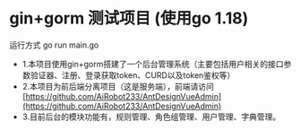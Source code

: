 # gin+gorm 测试项目 (使用go 1.18)
运行方式 go run main.go  
 * 1.本项目使用gin+gorm搭建了一个后台管理系统（主要包括用户相关的接口参数验证器、注册、登录获取token、CURD以及token鉴权等）  
 * 2.本项目为前后端分离项目（这是服务端），前端请访问[https://github.com/AiRobot233/AntDesignVueAdmin](https://github.com/AiRobot233/AntDesignVueAdmin)  
 * 3.目前后台的模块功能有，规则管理、角色组管理、用户管理、字典管理。
